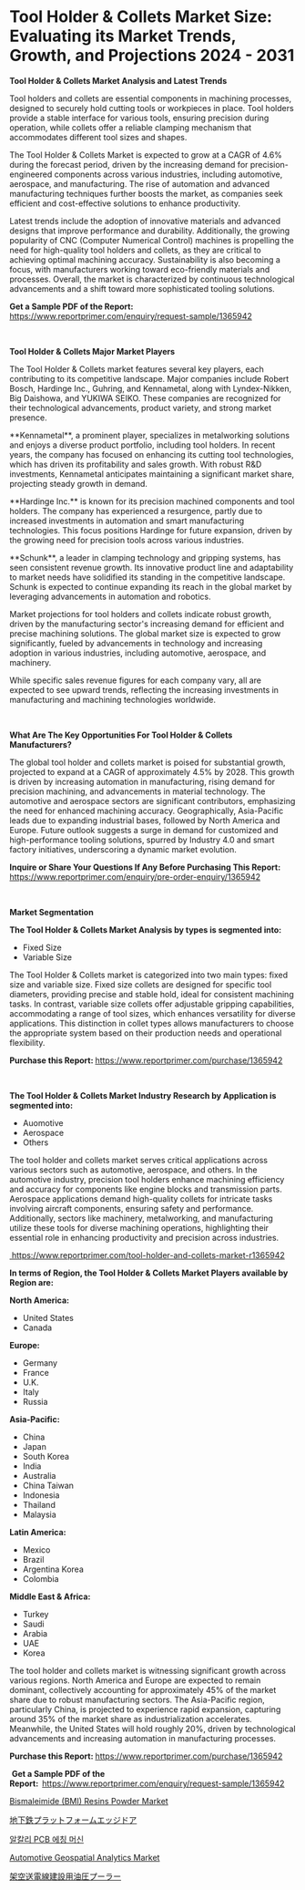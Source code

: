 <p><h1>Tool Holder & Collets Market Size: Evaluating its Market Trends, Growth, and Projections 2024 - 2031</h1></p><p><strong>Tool Holder & Collets Market Analysis and Latest Trends</strong></p>
<p><p>Tool holders and collets are essential components in machining processes, designed to securely hold cutting tools or workpieces in place. Tool holders provide a stable interface for various tools, ensuring precision during operation, while collets offer a reliable clamping mechanism that accommodates different tool sizes and shapes. </p><p>The Tool Holder & Collets Market is expected to grow at a CAGR of 4.6% during the forecast period, driven by the increasing demand for precision-engineered components across various industries, including automotive, aerospace, and manufacturing. The rise of automation and advanced manufacturing techniques further boosts the market, as companies seek efficient and cost-effective solutions to enhance productivity. </p><p>Latest trends include the adoption of innovative materials and advanced designs that improve performance and durability. Additionally, the growing popularity of CNC (Computer Numerical Control) machines is propelling the need for high-quality tool holders and collets, as they are critical to achieving optimal machining accuracy. Sustainability is also becoming a focus, with manufacturers working toward eco-friendly materials and processes. Overall, the market is characterized by continuous technological advancements and a shift toward more sophisticated tooling solutions.</p></p>
<p><strong>Get a Sample PDF of the Report:&nbsp;</strong> <a href="https://www.reportprimer.com/enquiry/request-sample/1365942">https://www.reportprimer.com/enquiry/request-sample/1365942</a></p>
<p>&nbsp;</p>
<p><strong>Tool Holder & Collets Major Market Players</strong></p>
<p><p>The Tool Holder & Collets market features several key players, each contributing to its competitive landscape. Major companies include Robert Bosch, Hardinge Inc., Guhring, and Kennametal, along with Lyndex-Nikken, Big Daishowa, and YUKIWA SEIKO. These companies are recognized for their technological advancements, product variety, and strong market presence.</p><p>**Kennametal**, a prominent player, specializes in metalworking solutions and enjoys a diverse product portfolio, including tool holders. In recent years, the company has focused on enhancing its cutting tool technologies, which has driven its profitability and sales growth. With robust R&D investments, Kennametal anticipates maintaining a significant market share, projecting steady growth in demand.</p><p>**Hardinge Inc.** is known for its precision machined components and tool holders. The company has experienced a resurgence, partly due to increased investments in automation and smart manufacturing technologies. This focus positions Hardinge for future expansion, driven by the growing need for precision tools across various industries.</p><p>**Schunk**, a leader in clamping technology and gripping systems, has seen consistent revenue growth. Its innovative product line and adaptability to market needs have solidified its standing in the competitive landscape. Schunk is expected to continue expanding its reach in the global market by leveraging advancements in automation and robotics.</p><p>Market projections for tool holders and collets indicate robust growth, driven by the manufacturing sector's increasing demand for efficient and precise machining solutions. The global market size is expected to grow significantly, fueled by advancements in technology and increasing adoption in various industries, including automotive, aerospace, and machinery.</p><p>While specific sales revenue figures for each company vary, all are expected to see upward trends, reflecting the increasing investments in manufacturing and machining technologies worldwide.</p></p>
<p>&nbsp;</p>
<p><strong>What Are The Key Opportunities For Tool Holder & Collets Manufacturers?</strong></p>
<p><p>The global tool holder and collets market is poised for substantial growth, projected to expand at a CAGR of approximately 4.5% by 2028. This growth is driven by increasing automation in manufacturing, rising demand for precision machining, and advancements in material technology. The automotive and aerospace sectors are significant contributors, emphasizing the need for enhanced machining accuracy. Geographically, Asia-Pacific leads due to expanding industrial bases, followed by North America and Europe. Future outlook suggests a surge in demand for customized and high-performance tooling solutions, spurred by Industry 4.0 and smart factory initiatives, underscoring a dynamic market evolution.</p></p>
<p><strong>Inquire or Share Your Questions If Any Before Purchasing This Report:</strong> <a href="https://www.reportprimer.com/enquiry/pre-order-enquiry/1365942">https://www.reportprimer.com/enquiry/pre-order-enquiry/1365942</a></p>
<p>&nbsp;</p>
<p><strong>Market Segmentation</strong></p>
<p><strong>The Tool Holder & Collets Market Analysis by types is segmented into:</strong></p>
<p><ul><li>Fixed Size</li><li>Variable Size</li></ul></p>
<p><p>The Tool Holder & Collets market is categorized into two main types: fixed size and variable size. Fixed size collets are designed for specific tool diameters, providing precise and stable hold, ideal for consistent machining tasks. In contrast, variable size collets offer adjustable gripping capabilities, accommodating a range of tool sizes, which enhances versatility for diverse applications. This distinction in collet types allows manufacturers to choose the appropriate system based on their production needs and operational flexibility.</p></p>
<p><strong>Purchase this Report:&nbsp;</strong><a href="https://www.reportprimer.com/purchase/1365942">https://www.reportprimer.com/purchase/1365942</a></p>
<p>&nbsp;</p>
<p><strong>The Tool Holder & Collets Market Industry Research by Application is segmented into:</strong></p>
<p><ul><li>Auomotive</li><li>Aerospace</li><li>Others</li></ul></p>
<p><p>The tool holder and collets market serves critical applications across various sectors such as automotive, aerospace, and others. In the automotive industry, precision tool holders enhance machining efficiency and accuracy for components like engine blocks and transmission parts. Aerospace applications demand high-quality collets for intricate tasks involving aircraft components, ensuring safety and performance. Additionally, sectors like machinery, metalworking, and manufacturing utilize these tools for diverse machining operations, highlighting their essential role in enhancing productivity and precision across industries.</p></p>
<p><a href="https://www.reportprimer.com/tool-holder-and-collets-market-r1365942">&nbsp;https://www.reportprimer.com/tool-holder-and-collets-market-r1365942</a></p>
<p><strong>In terms of Region, the Tool Holder & Collets Market Players available by Region are:</strong></p>
<p>
    <p> <strong> North America: </strong>
        <ul>
            <li>United States</li>
            <li>Canada</li>
        </ul>
        </p> 
    <p> <strong> Europe: </strong>
        <ul>
            <li>Germany</li>
            <li>France</li>
            <li>U.K.</li>
            <li>Italy</li>
            <li>Russia</li>
        </ul>
        </p> 
    <p> <strong> Asia-Pacific: </strong>
        <ul>
            <li>China</li>
            <li>Japan</li>
            <li>South Korea</li>
            <li>India</li>
            <li>Australia</li>
            <li>China Taiwan</li>
            <li>Indonesia</li>
            <li>Thailand</li>
            <li>Malaysia</li>
        </ul>
        </p> 
    <p> <strong> Latin America: </strong>
        <ul>
            <li>Mexico</li>
            <li>Brazil</li>
            <li>Argentina Korea</li>
            <li>Colombia</li>
        </ul>
        </p> 
    <p> <strong> Middle East & Africa: </strong>
        <ul>
            <li>Turkey</li>
            <li>Saudi</li>
            <li>Arabia</li>
            <li>UAE</li>
            <li>Korea</li>
        </ul>
    </p>
    </p>
<p><p>The tool holder and collets market is witnessing significant growth across various regions. North America and Europe are expected to remain dominant, collectively accounting for approximately 45% of the market share due to robust manufacturing sectors. The Asia-Pacific region, particularly China, is projected to experience rapid expansion, capturing around 35% of the market share as industrialization accelerates. Meanwhile, the United States will hold roughly 20%, driven by technological advancements and increasing automation in manufacturing processes.</p></p>
<p><strong>Purchase this Report: </strong><a href="https://www.reportprimer.com/purchase/1365942">https://www.reportprimer.com/purchase/1365942</a></p>
<p>&nbsp;<strong>Get a Sample PDF of the Report:&nbsp;&nbsp;</strong><a href="https://www.reportprimer.com/enquiry/request-sample/1365942">https://www.reportprimer.com/enquiry/request-sample/1365942</a></p>
<p><strong></strong></p>
<p><p><a href="https://issuu.com/reportprime-2/docs/bismaleimide-bmi-resins-powder-mark_2fc8ba3d10cae7">Bismaleimide (BMI) Resins Powder Market</a></p><p><a href="https://medium.com/@lillianamurazik2023/%E5%9C%B0%E4%B8%8B%E9%89%84%E3%83%97%E3%83%A9%E3%83%83%E3%83%88%E3%83%95%E3%82%A9%E3%83%BC%E3%83%A0%E3%82%A8%E3%83%83%E3%82%B8%E3%83%89%E3%82%A2%E5%B8%82%E5%A0%B4%E3%81%AE%E3%82%B7%E3%82%A7%E3%82%A2%E3%81%A8%E6%96%B0%E3%81%97%E3%81%84%E3%83%88%E3%83%AC%E3%83%B3%E3%83%89%E5%88%86%E6%9E%90-%E3%82%BF%E3%82%A4%E3%83%97-%E3%82%A2%E3%83%97%E3%83%AA%E3%82%B1%E3%83%BC%E3%82%B7%E3%83%A7%E3%83%B3-%E3%82%A8%E3%83%B3%E3%83%89%E3%83%A6%E3%83%BC%E3%82%B6%E3%83%BC%E5%88%A5-%E3%81%8A%E3%82%88%E3%81%B32024%E5%B9%B4%E3%81%8B%E3%82%892031%E5%B9%B4%E3%81%BE%E3%81%A7%E3%81%AE%E4%BA%88%E6%B8%AC-f20a1d520cf2">地下鉄プラットフォームエッジドア</a></p><p><a href="https://medium.com/@ejuynpri79/%EC%95%8C%EC%B9%BC%EB%A6%AC%EC%84%B1-pcb-%EC%97%90%EC%B9%AD-%EA%B8%B0%EA%B3%84-%EC%8B%9C%EC%9E%A5%EC%9D%98-%EC%A3%BC%EC%9A%94-%EC%9A%94%EC%9D%B8-%EB%B6%84%EC%84%9D-2024%EB%85%84%EB%B6%80%ED%84%B0-2031%EB%85%84%EA%B9%8C%EC%A7%80%EC%9D%98-%EC%8B%9C%EC%9E%A5-%EB%8F%99%ED%96%A5-%EB%B0%8F-%EB%AF%B8%EB%9E%98-%EC%A0%84%EB%A7%9D-83c3936307b9">알칼리 PCB 에칭 머신</a></p><p><a href="https://medium.com/@alexanderelliott1993/automotive-geospatial-analytics-market-indicators-market-size-regional-breakdown-market-player-3211be884506?postPublishedType=repub">Automotive Geospatial Analytics Market</a></p><p><a href="https://medium.com/@lillianamurazik2023/overhead-transmission-line-construction-market-6c53ebfb4828?postPublishedType=repub">架空送電線建設用油圧プーラー</a></p></p>